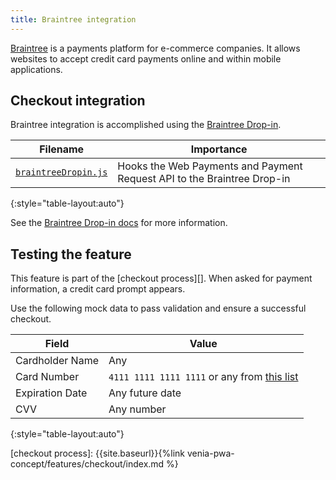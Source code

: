 ```yaml
---
title: Braintree integration
---
```


[Braintree][] is a payments platform for e-commerce companies.
It allows websites to accept credit card payments online and within mobile applications.

## Checkout integration

Braintree integration is accomplished using the [Braintree Drop-in][].

| Filename                 | Importance                                                              |
| ------------------------ | ----------------------------------------------------------------------- |
| [`braintreeDropin.js`][] | Hooks the Web Payments and Payment Request API to the Braintree Drop-in |
{:style="table-layout:auto"}

See the [Braintree Drop-in docs][] for more information.

## Testing the feature

This feature is part of the [checkout process][].
When asked for payment information, a credit card prompt appears.

Use the following mock data to pass validation and ensure a successful checkout.

| Field           | Value                                           |
| --------------- | ----------------------------------------------- |
| Cardholder Name | Any                                             |
| Card Number     | `4111 1111 1111 1111` or any from [this list][] |
| Expiration Date | Any future date                                 |
| CVV             | Any number                                      |
{:style="table-layout:auto"}

[braintree]: https://www.braintreepayments.com/
[`braintreedropin.js`]: https://github.com/magento-research/pwa-studio/blob/master/packages/venia-concept/src/components/Checkout/braintreeDropin.js
[this list]: https://developers.braintreepayments.com/guides/credit-cards/testing-go-live/node#valid-card-numbers
[Braintree Drop-in]: https://github.com/braintree/braintree-web-drop-in
[Braintree Drop-in docs]: https://braintree.github.io/braintree-web-drop-in/docs/current/index.html

[checkout process]: {{site.baseurl}}{%link venia-pwa-concept/features/checkout/index.md %}
